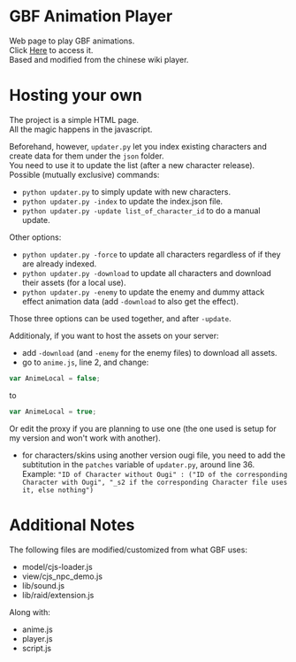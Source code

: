 # GBF Animation Player  
Web page to play GBF animations.  
Click [Here](https://mizagbf.github.io/GBFAP) to access it.  
Based and modified from the chinese wiki player.  
  
# Hosting your own  
The project is a simple HTML page.  
All the magic happens in the javascript.  

Beforehand, however, `updater.py` let you index existing characters and create data for them under the `json` folder.  
You need to use it to update the list (after a new character release).  
Possible (mutually exclusive) commands:  
* `python updater.py` to simply update with new characters.  
* `python updater.py -index` to update the index.json file.  
* `python updater.py -update list_of_character_id` to do a manual update.  
  
Other options:
* `python updater.py -force` to update all characters regardless of if they are already indexed.  
* `python updater.py -download` to update all characters and download their assets (for a local use).  
* `python updater.py -enemy` to update the enemy and dummy attack effect animation data (add `-download` to also get the effect).  

Those three options can be used together, and after `-update`.  
  
Additionaly, if you want to host the assets on your server:
* add `-download` (and `-enemy` for the enemy files) to download all assets.  
* go to `anime.js`, line 2, and change:
```javascript
var AnimeLocal = false;
```
to
```javascript
var AnimeLocal = true;
```
Or edit the proxy if you are planning to use one (the one used is setup for my version and won't work with another).  
* for characters/skins using another version ougi file, you need to add the subtitution in the `patches` variable of `updater.py`, around line 36.  
Example: `"ID of Character without Ougi" : ("ID of the corresponding Character with Ougi", "_s2 if the corresponding Character file uses it, else nothing")`  
  
  
# Additional Notes  
The following files are modified/customized from what GBF uses:  
* model/cjs-loader.js  
* view/cjs_npc_demo.js  
* lib/sound.js  
* lib/raid/extension.js  
  
Along with:  
* anime.js  
* player.js  
* script.js  